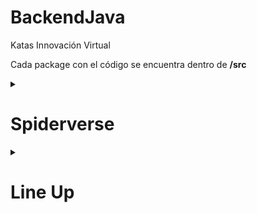 # BackendJava
Katas Innovación Virtual

Cada package con el código se encuentra dentro de **/src**
<details><summary> <h1> Spiderverse </h1> </summary>

<ul>
  <li>
    <h2> Diagrama de clases</h2>
    <img src="https://user-images.githubusercontent.com/49338963/166132297-115022c7-9596-4262-9cfa-925f714ee94d.png" alt="drawing" width="600"/>

  </li>
  <li>
    <h2> Spideverse funcionando</h2>

    La ejecución de sus poderes se ven en la linea rosa en la parte inferior. Observa que Ghost Spider se puede
      transportar al universo de Capitan Spider

![spiderVerse](https://user-images.githubusercontent.com/49338963/166129309-e65c5287-342c-4033-9c58-245884c547dd.gif)
  </li>
</ul>

</details>


<details><summary> <h1> Line Up</h1> </summary>

<ul>
  <li>
    <h2> Diagrama de clases</h2>
    <img src="https://user-images.githubusercontent.com/49338963/166189392-9d381a90-9309-411e-b3c6-f80c45cfd455.png" alt="drawing" width="600"/>

  </li>
  <li>
    <h2> Line Up funcionando</h2>

    Captura acelerada del funcionamiento del programa.

    ![lineUp](https://user-images.githubusercontent.com/49338963/166337932-410798ab-1957-42ea-8c26-74c367bd937f.gif)

    Video del concierto completo aquí:

  </li>
</ul>

</details>


